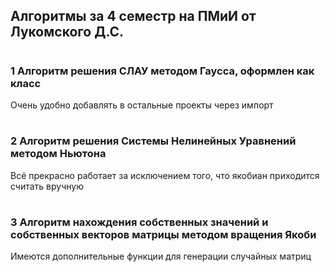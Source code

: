 ## Алгоритмы за 4 семестр на ПМиИ от Лукомского Д.С.

#

### 1 Алгоритм решения СЛАУ методом Гаусса, оформлен как класс

Очень удобно добавлять в остальные проекты через импорт

#

### 2 Алгоритм решения Системы Нелинейных Уравнений методом Ньютона

Всё прекрасно работает за исключением того, что
якобиан приходится считать вручную

#

### 3 Алгоритм нахождения собственных значений и собственных векторов матрицы методом вращения Якоби

Имеются дополнительные функции для генерации случайных матриц

#

